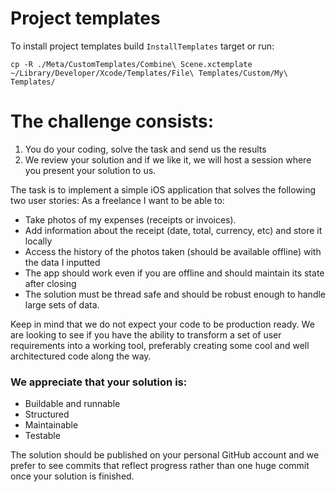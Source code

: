 # Project templates

To install project templates build `InstallTemplates` target or run:

```
cp -R ./Meta/CustomTemplates/Combine\ Scene.xctemplate ~/Library/Developer/Xcode/Templates/File\ Templates/Custom/My\ Templates/
``` 

# The challenge consists:

1. You do your coding, solve the task and send us the results
2. We review your solution and if we like it, we will host a session where you present your solution to us.

The task is to implement a simple iOS application that solves the following two user stories:
As a freelance I want to be able to:
* Take photos of my expenses (receipts or invoices).
* Add information about the receipt (date, total, currency, etc) and store it locally
* Access the history of the photos taken (should be available offline) with the data I inputted
* The app should work even if you are offline and should maintain its state after closing
* The solution must be thread safe and should be robust enough to handle large sets of data.

Keep in mind that we do not expect your code to be production ready. We are looking to see if you have the ability to transform a set of user requirements into a working tool, preferably creating some cool and well architectured code along the way.

### We appreciate that your solution is:
* Buildable and runnable
* Structured
* Maintainable
* Testable

The solution should be published on your personal GitHub account and we prefer to see commits that reflect progress rather than one huge commit once your solution is finished.
